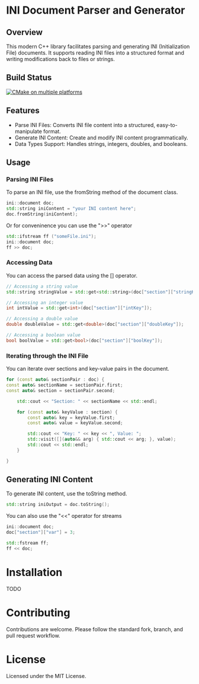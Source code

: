 # INI Document Parser and Generator


## Overview

This modern C++ library facilitates parsing and generating INI (Initialization File) documents. It supports reading INI files into a structured format and writing modifications back to files or strings.

## Build Status
[![CMake on multiple platforms](https://github.com/Talhada/ini/actions/workflows/cmake-multi-platform.yml/badge.svg)](https://github.com/Talhada/ini/actions/workflows/cmake-multi-platform.yml)

## Features

- Parse INI Files: Converts INI file content into a structured, easy-to-manipulate format.
- Generate INI Content: Create and modify INI content programmatically.
- Data Types Support: Handles strings, integers, doubles, and booleans.

## Usage

### Parsing INI Files

To parse an INI file, use the fromString method of the document class.

```cpp
ini::document doc;
std::string iniContent = "your INI content here";
doc.fromString(iniContent);
```

Or for conveninence you can use the ">>" operator

```cpp
std::ifstream ff ("someFile.ini");
ini::document doc;
ff >> doc;
```

### Accessing Data

You can access the parsed data using the [] operator.

```cpp
// Accessing a string value
std::string stringValue = std::get<std::string>(doc["section"]["stringKey"]);

// Accessing an integer value
int intValue = std::get<int>(doc["section"]["intKey"]);

// Accessing a double value
double doubleValue = std::get<double>(doc["section"]["doubleKey"]);

// Accessing a boolean value
bool boolValue = std::get<bool>(doc["section"]["boolKey"]);
```

### Iterating through the INI File

You can iterate over sections and key-value pairs in the document.

```cpp
for (const auto& sectionPair : doc) {
const auto& sectionName = sectionPair.first;
const auto& section = sectionPair.second;

    std::cout << "Section: " << sectionName << std::endl;

    for (const auto& keyValue : section) {
        const auto& key = keyValue.first;
        const auto& value = keyValue.second;

        std::cout << "Key: " << key << ", Value: ";
        std::visit([](auto&& arg) { std::cout << arg; }, value);
        std::cout << std::endl;
    }

}
```

## Generating INI Content

To generate INI content, use the toString method.

```cpp
std::string iniOutput = doc.toString();
```

You can also use the "<<" operator for streams

```cpp
ini::document doc;
doc["section"]["var"] = 3;

std::fstream ff;
ff << doc;
```

# Installation

TODO

# Contributing

Contributions are welcome. Please follow the standard fork, branch, and pull request workflow.

# License

Licensed under the MIT License.
